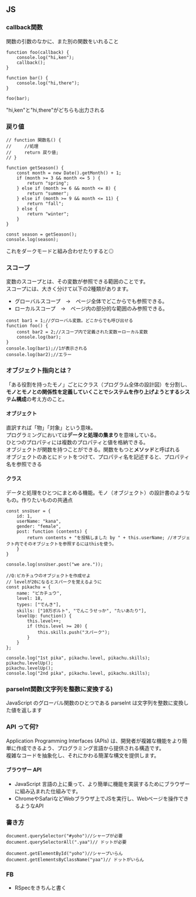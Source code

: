 ## JS
### callback関数
関数の引数のなかに、また別の関数をいれること
```
function foo(callback) {
    console.log("hi,ken");
    callback();
}

function bar() {
    console.log("hi,there");
}

foo(bar);
```
"hi,ken"と"hi,there"がどちらも出力される

### 戻り値
```
// function 関数名() {
//     //処理
//     return 戻り値;
// }
```
```
function getSeason() {
    const month = new Date().getMonth() + 1;
    if (month >= 3 && month <= 5 ) {
        return "spring";
    } else if (month >= 6 && month <= 8) {
        return "summer";
    } else if (month >= 9 && month <= 11) {
        return "fall";
    } else {
        return "winter";
    }
}

const season = getSeason();
console.log(season);
```
これをダークモードと組み合わせたりすると◎

### スコープ
変数のスコープとは、その変数が参照できる範囲のことです。<br>
スコープには、大きく分けて以下の2種類があります。<br>
 - グローバルスコープ　→　ページ全体でどこからでも参照できる。
 - ローカルスコープ　→　ページ内の部分的な範囲のみ参照できる。
```
const bar1 = 1;//グローバル変数。どこからでも呼び出せる
function foo() {
    const bar2 = 2;//スコープ内で定義された変数＝ローカル変数
    console.log(bar);
} 
console.log(bar1);//1が表示される
console.log(bar2);//エラー
```
### オブジェクト指向とは？
「ある役割を持ったモノ」ごとにクラス（プログラム全体の設計図）を分割し、<strong>モノとモノとの関係性を定義していくことでシステムを作り上げようとするシステム構成</strong>の考え方のこと。
#### オブジェクト
直訳すれば「物」「対象」という意味。<br>
プログラミングにおいては<strong>データと処理の集まり</strong>を意味している。<br>
ひとつのプロパティには複数のプロパティと値を格納できる。<br>
オブジェクトが関数を持つことができる。関数をもつと<strong>メソッド</strong>と呼ばれる<br>
オブジェクトのあとにドットをつけて、プロパティ名を記述すると、プロパティ名を参照できる
#### クラス
データと処理をひとつにまとめる機能。モノ（オブジェクト）の設計書のようなもの。作りたいものの共通点<br>
```
const snsUser = {
    id: 1,
    userName: "kana",
    gender: "female",
    post: function (contents) {
        return contents + "を投稿しました by " + this.userName; //オブジェクト内でそのオブジェクトを参照するにはthisを使う。
    }
}

console.log(snsUser.post("we are."));
```
```
//Q:ピカチュウのオブジェクトを作成せよ
// levelが20になるとスパークを覚えるように
const pikachu = {
    name: "ピカチュウ",
    level: 18,
    types: ["でんき"],
    skills: ["10万ボルト", "でんこうせっか", "たいあたり"],
    levelUp: function() {
        this.level++;
        if (this.level >= 20) {
            this.skills.push("スパーク");
        }
    }
};

console.log("1st pika", pikachu.level, pikachu.skills);
pikachu.levelUp();
pikachu.levelUp();
console.log("2nd pika", pikachu.level, pikachu.skills);
```
### parseInt関数(文字列を整数に変換する)
JavaScript のグローバル関数のひとつである parseInt は文字列を整数に変換した値を返します<br>

### API って何?
Application Programming Interfaces (APIs) は、開発者が複雑な機能をより簡単に作成できるよう、プログラミング言語から提供される構造です。<br>
複雑なコードを抽象化し、それにかわる簡潔な構文を提供します。
#### ブラウザー API 
 - JavaScript 言語の上に乗って、より簡単に機能を実装するためにブラウザーに組み込まれた仕組みです。
 - ChromeやSafariなどWebブラウザ上でJSを実行し、Webページを操作できるようなAPI

### 書き方
```
document.querySelector("#yoho")//シャープが必要
document.querySelectorAll(".yaa")// ドットが必要

document.getElementById("yoho")//シャープいらん
document.getElementsByClassName("yaa")// ドットがいらん
```

### FB
 - RSpecをきちんと書く
